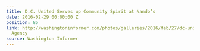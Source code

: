 ```yaml
---
title: D.C. United Serves up Community Spirit at Nando’s
date: 2016-02-29 00:00:00 Z
position: 85
link: http://washingtoninformer.com/photos/galleries/2016/feb/27/dc-united-serves-community-spirit-nandos-photos-na/#Feb29
  Agency
source: Washington Informer
---
```


